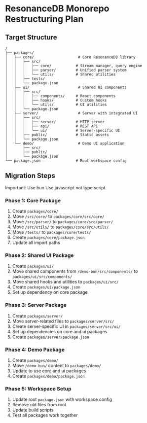 # ResonanceDB Monorepo Restructuring Plan

## Target Structure
```
/
├── packages/
│   ├── core/                    # Core ResonanceDB library
│   │   ├── src/
│   │   │   ├── core/           # Stream manager, query engine
│   │   │   ├── parser/         # Unified parser system
│   │   │   └── utils/          # Shared utilities
│   │   ├── tests/
│   │   └── package.json
│   ├── ui/                      # Shared UI components
│   │   ├── src/
│   │   │   ├── components/     # React components
│   │   │   ├── hooks/          # Custom hooks
│   │   │   └── utils/          # UI utilities
│   │   └── package.json
│   ├── server/                  # Server with integrated UI
│   │   ├── src/
│   │   │   ├── server/         # HTTP server
│   │   │   ├── api/            # REST API
│   │   │   └── ui/             # Server-specific UI
│   │   ├── public/             # Static assets
│   │   └── package.json
│   └── demo/                    # Demo UI application
│       ├── src/
│       ├── public/
│       └── package.json
└── package.json                # Root workspace config
```

## Migration Steps

Important: 
 Use bun
 Use javascript not type script.

### Phase 1: Core Package
1. Create `packages/core/`
2. Move `/src/core/` to `packages/core/src/core/`
3. Move `/src/parser/` to `packages/core/src/parser/`
4. Move `/src/utils/` to `packages/core/src/utils/`
5. Move `/tests/` to `packages/core/tests/`
6. Create `packages/core/package.json`
7. Update all import paths

### Phase 2: Shared UI Package
1. Create `packages/ui/`
2. Move shared components from `/demo-bun/src/components/` to `packages/ui/src/components/`
3. Move shared hooks and utilities to `packages/ui/src/`
4. Create `packages/ui/package.json`
5. Set up dependency on core package

### Phase 3: Server Package
1. Create `packages/server/`
2. Move server-related files to `packages/server/src/`
3. Create server-specific UI in `packages/server/src/ui/`
4. Set up dependencies on core and ui packages
5. Create `packages/server/package.json`

### Phase 4: Demo Package
1. Create `packages/demo/`
2. Move `/demo-bun/` content to `packages/demo/`
3. Update to use core and ui packages
4. Create `packages/demo/package.json`

### Phase 5: Workspace Setup
1. Update root `package.json` with workspace config
2. Remove old files from root
3. Update build scripts
4. Test all packages work together
